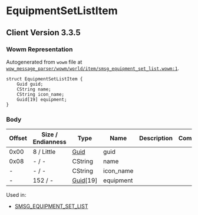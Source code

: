 # EquipmentSetListItem

## Client Version 3.3.5

### Wowm Representation

Autogenerated from `wowm` file at [`wow_message_parser/wowm/world/item/smsg_equipment_set_list.wowm:1`](https://github.com/gtker/wow_messages/tree/main/wow_message_parser/wowm/world/item/smsg_equipment_set_list.wowm#L1).
```rust,ignore
struct EquipmentSetListItem {
    Guid guid;
    CString name;
    CString icon_name;
    Guid[19] equipment;
}
```
### Body

| Offset | Size / Endianness | Type | Name | Description | Comment |
| ------ | ----------------- | ---- | ---- | ----------- | ------- |
| 0x00 | 8 / Little | [Guid](../spec/packed-guid.md) | guid |  |  |
| 0x08 | - / - | CString | name |  |  |
| - | - / - | CString | icon_name |  |  |
| - | 152 / - | [Guid](../spec/packed-guid.md)[19] | equipment |  |  |


Used in:
* [SMSG_EQUIPMENT_SET_LIST](smsg_equipment_set_list.md)


